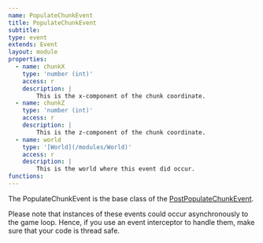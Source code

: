 ```yaml
---
name: PopulateChunkEvent
title: PopulateChunkEvent
subtitle:
type: event
extends: Event
layout: module
properties:
  - name: chunkX
    type: 'number (int)'
    access: r
    description: |
        This is the x-component of the chunk coordinate.
  - name: chunkZ
    type: 'number (int)'
    access: r
    description: |
        This is the z-component of the chunk coordinate.
  - name: world
    type: '[World](/modules/World)'
    access: r
    description: |
        This is the world where this event did occur.
functions:
---
```


The <span class="notranslate">PopulateChunkEvent</span> is the base class of the
 [PostPopulateChunkEvent](/modules/PostPopulateChunkEvent).

 Please note that instances of these events could occur asynchronously to the game loop. Hence, if
 you use an event interceptor to handle them, make sure that your code is thread safe.
